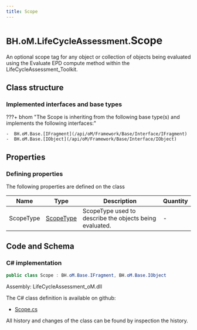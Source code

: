 ```yaml
---
title: Scope
---
```


# <small>BH.oM.LifeCycleAssessment.</small>**Scope**

An optional scope tag for any object or collection of objects being evaluated using the Evaluate EPD compute method within the LifeCycleAssessment_Toolkit.

## Class structure

### Implemented interfaces and base types

???+ bhom "The Scope is inheriting from the following base type(s) and implements the following interfaces:"

    -  BH.oM.Base.[IFragment](/api/oM/Framework/Base/Interface/IFragment)
    -  BH.oM.Base.[IObject](/api/oM/Framework/Base/Interface/IObject)


## Properties



### Defining properties

The following properties are defined on the class

| Name             | Type             | Description      | Quantity         |
|------------------|------------------|------------------|------------------|
| ScopeType | [ScopeType](/api/oM/Analytical/LifeCycleAssessment/Enums/ScopeType) | ScopeType used to describe the objects being evaluated. | - |


## Code and Schema

### C# implementation

``` C# title="C#"
public class Scope : BH.oM.Base.IFragment, BH.oM.Base.IObject
```

Assembly: LifeCycleAssessment_oM.dll

The C# class definition is available on github:

- [Scope.cs](https://github.com/BHoM/BHoM/blob/develop/LifeCycleAssessment_oM/Fragments\Scope.cs)

All history and changes of the class can be found by inspection the history.
